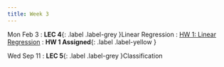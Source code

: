 ```yaml
---
title: Week 3
---
```


Mon Feb 3
: **LEC 4**{: .label .label-grey }Linear Regression
    : [HW 1: Linear Regression](https://classroom.github.com/a/5hNANxc0)
: **HW 1 Assigned**{: .label .label-yellow }

Wed Sep 11
: **LEC 5**{: .label .label-grey }Classification